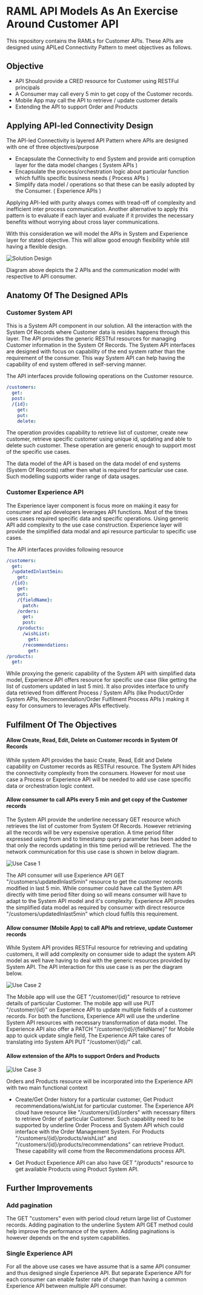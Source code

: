 # RAML API Models As An Exercise Around Customer API
This repository contains the RAMLs for Customer APIs. These APIs are designed using APILed Connectivity Pattern to meet objectives as follows.

## Objective
* API Should provide a CRED resource for Customer using RESTFul principals
* A Consumer may call every 5 min to get copy of the Customer records.
* Mobile App may call the API to retrieve / update customer details
* Extending the API to support Order and Products

## Applying API-led Connectivity Design
The API-led Connectivity is layered API Pattern where APIs are designed with one of three objectives/purpose
- Encapsulate the Connectivity to end System and provide anti corruption layer for the data model changes ( System APIs )
- Encapsulate the process/orchestration logic about particular function which fulfils specific business needs ( Process APIs )
- Simplify data model / operations so that these can be easily adopted by the Consumer. ( Experience APIs )

Applying API-led with purity always comes with tread-off of complexity and inefficient inter process communication. Another alternative to apply this pattern is to evaluate if each layer and evaluate if it provides the necessary benefits without worrying about cross layer communications.

With this consideration we will model the APIs in System and Experience layer for stated objective. This will allow good enough flexibility while still having a flexible design.

![Solution Design](images/Solution.jpg?raw=true "Solution Design")

Diagram above depicts the 2 APIs and the communication model with respective to API consumer.

## Anatomy Of The Designed APIs
### Customer System API
This is a System API component in our solution. All the interaction with the System Of Records where Customer data is resides happens through this layer.
The API provides the generic RESTful resources for managing Customer information in the System Of Records. The System API interfaces are designed with focus on capability of the end system rather than the requirement of the consumer. This way System API can help having the capability of end system offered in self-serving manner.

The API interfaces provide following operations on the Customer resource.
```yaml
/customers:
  get:
  post:
  /{id}:
    get:
    put:
    delete:  
```
The operation provides capability to retrieve list of customer, create new customer, retrieve specific customer using unique id, updating and able to delete such customer. These operation are generic enough to support most of the specific use cases.

The data model of the API is based on the data model of end systems (System Of Records) rather then what is required for particular use case. Such modelling supports wider range of data usages.

### Customer Experience API
The Experience layer component is focus more on making it easy for consumer and api developers leverages API  functions. Most of the times uses cases required specific data and specific operations. Using generic API add complexity to the use case construction. Experience layer will provide the simplified data modal and api resource particular to specific use cases.

The API interfaces provides following resource

```yaml
/customers:
  get:
  /updatedInlast5min:
    get:
  /{id}:
    get:
    put:
    /{fieldName}:
      patch:
    /orders:
      get:
      post:
    /products:
      /wishList:
        get:
      /recommendations:
        get:
/products:
  get:
```
While proxying the generic capability of the System API with simplified data model, Experience API offers resource for specific use case (like getting the list of customers updated in last 5 min). It also provides interface to unify data retrieved from different Process / System APIs (like Product/Order System APIs, Recommendation/Order Fulfilment Process APIs ) making it easy for consumers to leverages APIs effectively.

## Fulfilment Of The Objectives
#### Allow Create, Read, Edit, Delete on Customer records in System Of Records
While system API provides the basic Create, Read, Edit and Delete capability on Customer records as RESTFul resource. The System API hides the connectivity complexity from the consumers. However for most use case a Process or Experience API will be needed to add use case specific data or orchestration logic context.

#### Allow consumer to call APIs every 5 min and get copy of the Customer records
The System API provide the underline necessary GET resource which retrieves the list of customer from System Of Records. However retrieving all the records will be very expensive operation. A time period filter expressed using from and to timestamp query parameter has been added to that only the records updating in this time period will be retrieved.
The the network communication for this use case is shown in below diagram.

![Use Case 1](images/UC1.jpg?raw=true "Use Case 1")

The API consumer will use Experience API GET "/customers/updatedInlast5min" resource to get the customer records modified in last 5 min. While consumer could have call the System API directly with time period filter doing so will means consumer will have to adapt to the System API model and it's complexity. Experience API provdes the simplified data model as required by consumer with direct resource "/customers/updatedInlast5min" which cloud fulfils this requirement.

#### Allow consumer (Mobile App) to call APIs and retrieve, update Customer records
While System API provides RESTFul resource for retrieving and updating customers, it will add complexity on consumer side to
adapt the system API model as well have having to deal with the generic resources provided by System API.
The API interaction for this use case is as per the diagram below.

![Use Case 2](images/UC2.jpg?raw=true "Use Case 2")

The Mobile app will use the GET "/customer/{id}" resource to retrieve details of particular Customer.
The mobile app will use PUT "/customer/{id}" on Experience API to update multiple fields of a customer records. For both the functions, Experience API will use the underline System API resources with necessary transformation of data model.
The Experience API also offer a PATCH "/customer/{id}/{fieldName}" for Mobile app to quick update single field, The Experience API take cares of translating into System API PUT "/customer/{id}/" call.

#### Allow extension of the APIs to support Orders and Products

![Use Case 3](images/UC3.jpg?raw=true "Use Case 3")

Orders and Products resource will be incorporated into the Experience API with two main functional context
* Create/Get Order history for a particular customer, Get Product recommendations/wishList for particular customer.
The Experience API cloud have resource like "/customers/{id}/orders" with necessary filters to retrieve Order of particular Customer. Such capability need to be supported by underline Order Process and System API which could interface with the Order Management System.
For Products "/customers/{id}/products/wishList" and "/customers/{id}/products/recommendations" can retrieve Product. These capability will come from the Recommendations process API.

* Get Product
Experience API can also have GET "/products" resource to get available Products using Product System API.

## Further Improvements
### Add pagination
The GET "customers" even with period cloud return large list of Customer records. Adding pagination to the underline System API GET method could help improve the performance of the system. Adding paginations is however depends on the end system capabilities.

### Single Experience API
For all the above use cases we have assume that is a same API consumer and thus designed single Experience API. But separate Experience API for each consumer can enable faster rate of change than having a common Experience API between multiple API consumer.

